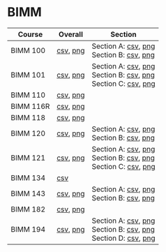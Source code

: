 # BIMM

| Course | Overall | Section |
| ------ | ------- | ------- |
| BIMM 100 | [csv](https://github.com/UCSD-Historical-Enrollment-Data/2024Spring/blob/main/overall/BIMM%20100.csv), [png](https://raw.githubusercontent.com/UCSD-Historical-Enrollment-Data/2024Spring/main/plot_overall/BIMM%20100.png) | Section A: [csv](https://github.com/UCSD-Historical-Enrollment-Data/2024Spring/blob/main/section/BIMM%20100_A.csv), [png](https://raw.githubusercontent.com/UCSD-Historical-Enrollment-Data/2024Spring/main/plot_section/BIMM%20100_A.png)<br>Section B: [csv](https://github.com/UCSD-Historical-Enrollment-Data/2024Spring/blob/main/section/BIMM%20100_B.csv), [png](https://raw.githubusercontent.com/UCSD-Historical-Enrollment-Data/2024Spring/main/plot_section/BIMM%20100_B.png) |
| BIMM 101 | [csv](https://github.com/UCSD-Historical-Enrollment-Data/2024Spring/blob/main/overall/BIMM%20101.csv), [png](https://raw.githubusercontent.com/UCSD-Historical-Enrollment-Data/2024Spring/main/plot_overall/BIMM%20101.png) | Section A: [csv](https://github.com/UCSD-Historical-Enrollment-Data/2024Spring/blob/main/section/BIMM%20101_A.csv), [png](https://raw.githubusercontent.com/UCSD-Historical-Enrollment-Data/2024Spring/main/plot_section/BIMM%20101_A.png)<br>Section B: [csv](https://github.com/UCSD-Historical-Enrollment-Data/2024Spring/blob/main/section/BIMM%20101_B.csv), [png](https://raw.githubusercontent.com/UCSD-Historical-Enrollment-Data/2024Spring/main/plot_section/BIMM%20101_B.png)<br>Section C: [csv](https://github.com/UCSD-Historical-Enrollment-Data/2024Spring/blob/main/section/BIMM%20101_C.csv), [png](https://raw.githubusercontent.com/UCSD-Historical-Enrollment-Data/2024Spring/main/plot_section/BIMM%20101_C.png) |
| BIMM 110 | [csv](https://github.com/UCSD-Historical-Enrollment-Data/2024Spring/blob/main/overall/BIMM%20110.csv), [png](https://raw.githubusercontent.com/UCSD-Historical-Enrollment-Data/2024Spring/main/plot_overall/BIMM%20110.png) |  |
| BIMM 116R | [csv](https://github.com/UCSD-Historical-Enrollment-Data/2024Spring/blob/main/overall/BIMM%20116R.csv), [png](https://raw.githubusercontent.com/UCSD-Historical-Enrollment-Data/2024Spring/main/plot_overall/BIMM%20116R.png) |  |
| BIMM 118 | [csv](https://github.com/UCSD-Historical-Enrollment-Data/2024Spring/blob/main/overall/BIMM%20118.csv), [png](https://raw.githubusercontent.com/UCSD-Historical-Enrollment-Data/2024Spring/main/plot_overall/BIMM%20118.png) |  |
| BIMM 120 | [csv](https://github.com/UCSD-Historical-Enrollment-Data/2024Spring/blob/main/overall/BIMM%20120.csv), [png](https://raw.githubusercontent.com/UCSD-Historical-Enrollment-Data/2024Spring/main/plot_overall/BIMM%20120.png) | Section A: [csv](https://github.com/UCSD-Historical-Enrollment-Data/2024Spring/blob/main/section/BIMM%20120_A.csv), [png](https://raw.githubusercontent.com/UCSD-Historical-Enrollment-Data/2024Spring/main/plot_section/BIMM%20120_A.png)<br>Section B: [csv](https://github.com/UCSD-Historical-Enrollment-Data/2024Spring/blob/main/section/BIMM%20120_B.csv), [png](https://raw.githubusercontent.com/UCSD-Historical-Enrollment-Data/2024Spring/main/plot_section/BIMM%20120_B.png) |
| BIMM 121 | [csv](https://github.com/UCSD-Historical-Enrollment-Data/2024Spring/blob/main/overall/BIMM%20121.csv), [png](https://raw.githubusercontent.com/UCSD-Historical-Enrollment-Data/2024Spring/main/plot_overall/BIMM%20121.png) | Section A: [csv](https://github.com/UCSD-Historical-Enrollment-Data/2024Spring/blob/main/section/BIMM%20121_A.csv), [png](https://raw.githubusercontent.com/UCSD-Historical-Enrollment-Data/2024Spring/main/plot_section/BIMM%20121_A.png)<br>Section B: [csv](https://github.com/UCSD-Historical-Enrollment-Data/2024Spring/blob/main/section/BIMM%20121_B.csv), [png](https://raw.githubusercontent.com/UCSD-Historical-Enrollment-Data/2024Spring/main/plot_section/BIMM%20121_B.png)<br>Section C: [csv](https://github.com/UCSD-Historical-Enrollment-Data/2024Spring/blob/main/section/BIMM%20121_C.csv), [png](https://raw.githubusercontent.com/UCSD-Historical-Enrollment-Data/2024Spring/main/plot_section/BIMM%20121_C.png) |
| BIMM 134 | [csv](https://github.com/UCSD-Historical-Enrollment-Data/2024Spring/blob/main/overall/BIMM%20134.csv) |  |
| BIMM 143 | [csv](https://github.com/UCSD-Historical-Enrollment-Data/2024Spring/blob/main/overall/BIMM%20143.csv), [png](https://raw.githubusercontent.com/UCSD-Historical-Enrollment-Data/2024Spring/main/plot_overall/BIMM%20143.png) | Section A: [csv](https://github.com/UCSD-Historical-Enrollment-Data/2024Spring/blob/main/section/BIMM%20143_A.csv), [png](https://raw.githubusercontent.com/UCSD-Historical-Enrollment-Data/2024Spring/main/plot_section/BIMM%20143_A.png)<br>Section B: [csv](https://github.com/UCSD-Historical-Enrollment-Data/2024Spring/blob/main/section/BIMM%20143_B.csv), [png](https://raw.githubusercontent.com/UCSD-Historical-Enrollment-Data/2024Spring/main/plot_section/BIMM%20143_B.png) |
| BIMM 182 | [csv](https://github.com/UCSD-Historical-Enrollment-Data/2024Spring/blob/main/overall/BIMM%20182.csv), [png](https://raw.githubusercontent.com/UCSD-Historical-Enrollment-Data/2024Spring/main/plot_overall/BIMM%20182.png) |  |
| BIMM 194 | [csv](https://github.com/UCSD-Historical-Enrollment-Data/2024Spring/blob/main/overall/BIMM%20194.csv), [png](https://raw.githubusercontent.com/UCSD-Historical-Enrollment-Data/2024Spring/main/plot_overall/BIMM%20194.png) | Section A: [csv](https://github.com/UCSD-Historical-Enrollment-Data/2024Spring/blob/main/section/BIMM%20194_A.csv), [png](https://raw.githubusercontent.com/UCSD-Historical-Enrollment-Data/2024Spring/main/plot_section/BIMM%20194_A.png)<br>Section B: [csv](https://github.com/UCSD-Historical-Enrollment-Data/2024Spring/blob/main/section/BIMM%20194_B.csv), [png](https://raw.githubusercontent.com/UCSD-Historical-Enrollment-Data/2024Spring/main/plot_section/BIMM%20194_B.png)<br>Section D: [csv](https://github.com/UCSD-Historical-Enrollment-Data/2024Spring/blob/main/section/BIMM%20194_D.csv), [png](https://raw.githubusercontent.com/UCSD-Historical-Enrollment-Data/2024Spring/main/plot_section/BIMM%20194_D.png) |
